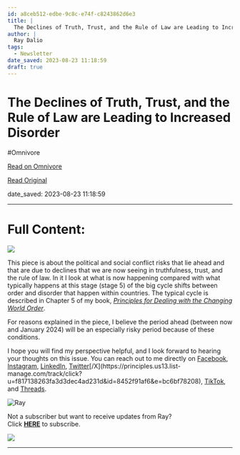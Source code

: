 ```yaml
---
id: a8ceb512-edbe-9c8c-e74f-c8243862d6e3
title: |
  The Declines of Truth, Trust, and the Rule of Law are Leading to Increased Disorder
author: |
  Ray Dalio
tags:
  - Newsletter
date_saved: 2023-08-23 11:18:59
draft: true
---
```


# The Declines of Truth, Trust, and the Rule of Law are Leading to Increased Disorder
#Omnivore

[Read on Omnivore](https://omnivore.app/me/the-declines-of-truth-trust-and-the-rule-of-law-are-leading-to-i-18a22fa3e9a)

[Read Original](https://omnivore.app/no_url?q=37078ee3-cc3a-4625-8d22-a6ed8c000255)

date_saved: 2023-08-23 11:18:59


--- 

# Full Content: 

[ ![](https://proxy-prod.omnivore-image-cache.app/564x0,shJBiC5-aVWizsDDpPr0JTRQU1_ZIcARCeCa47_yvMoM/https://mcusercontent.com/f817138263fa3d3dec4ad231d/images/c7ad7c15-02e0-3379-c777-7dbb8f6e7cc0.jpg) ](https://principles.us13.list-manage.com/track/click?u=f817138263fa3d3dec4ad231d&id=4265409d15&e=bc6bf78208) 

This piece is about the political and social conflict risks that lie ahead and that are due to declines that we are now seeing in truthfulness, trust, and the rule of law. In it I look at what is now happening compared with what typically happens at this stage (stage 5) of the big cycle shifts between order and disorder that happen within countries. The typical cycle is described in Chapter 5 of my book, [_Principles for Dealing with the Changing World Order_](https://principles.us13.list-manage.com/track/click?u=f817138263fa3d3dec4ad231d&id=e8eaf0fa48&e=bc6bf78208 "Original URL:https://www.economicprinciples.org/Click to follow link.").

For reasons explained in the piece, I believe the period ahead (between now and January 2024) will be an especially risky period because of these conditions.

I hope you will find my perspective helpful, and I look forward to hearing your thoughts on this issue. You can reach out to me directly on [Facebook](https://principles.us13.list-manage.com/track/click?u=f817138263fa3d3dec4ad231d&id=6d981d46a3&e=bc6bf78208 "https://www.facebook.com/raydalio/"), [Instagram](https://principles.us13.list-manage.com/track/click?u=f817138263fa3d3dec4ad231d&id=d18788442e&e=bc6bf78208 "https://www.instagram.com/raydalio/?hl=en"), [LinkedIn](https://principles.us13.list-manage.com/track/click?u=f817138263fa3d3dec4ad231d&id=37fb720856&e=bc6bf78208 "https://www.linkedin.com/in/raydalio/"), [Twitter](https://principles.us13.list-manage.com/track/click?u=f817138263fa3d3dec4ad231d&id=6669d69b7a&e=bc6bf78208 "https://twitter.com/RayDalio")[/X](https://principles.us13.list-manage.com/track/click?u=f817138263fa3d3dec4ad231d&id=8452f91af6&e=bc6bf78208), [TikTok](https://principles.us13.list-manage.com/track/click?u=f817138263fa3d3dec4ad231d&id=00a8d7fd7f&e=bc6bf78208 "Original URL:https://www.tiktok.com/@principlesbyraydalio?lang=enClick to follow link."), and [Threads](https://principles.us13.list-manage.com/track/click?u=f817138263fa3d3dec4ad231d&id=53c3790892&e=bc6bf78208 "Original URL:https://www.threads.net/@raydalioClick to follow link.").

![Ray](https://proxy-prod.omnivore-image-cache.app/35x60,sBV54qAhXAAW1065aNdmAzI3A7ZOhHvyCszJt5Wvygqs/https://gallery.mailchimp.com/f817138263fa3d3dec4ad231d/images/421ebd35-2b83-4032-8d52-869abf3d9f92.png) 

Not a subscriber but want to receive updates from Ray?  
Click [**HERE**](https://principles.us13.list-manage.com/subscribe?u=f817138263fa3d3dec4ad231d&id=08ee8ce394) to subscribe.

![](https://proxy-prod.omnivore-image-cache.app/120x0,sHGcLRJWnt7f0MXjVwaOrK6Ci-HS41ScUZZG1MEzPk8k/https://gallery.mailchimp.com/f817138263fa3d3dec4ad231d/images/b2631a62-d79a-4605-8484-828fa0ce4981.png) 

---

